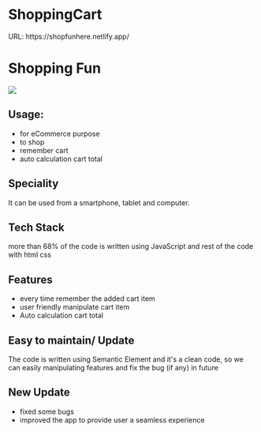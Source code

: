 # ShoppingCart
<p>URL: https://shopfunhere.netlify.app/</p>
<h1>Shopping Fun</h1>
<img
  src="https://github.com/sgrprmnk/ShoppingCart/blob/main/photo-collage.png"
/>
<h2>Usage:</h2>
<ul>
  <li>for eCommerce purpose</li>
  <li>to shop</li>
  <li>remember cart</li>
  <li>auto calculation cart total</li>
</ul>
<h2>Speciality</h2>
<p>It can be used from a smartphone, tablet and computer.</p>
<h2>Tech Stack</h2>
<p>
  more than 68% of the code is written using JavaScript and rest of the code
  with html css
</p>
<h2>Features</h2>
<ul>
  <li>every time remember the added cart item</li>
  <li>user friendly manipulate cart item</li>
  <li>Auto calculation cart total</li>
</ul>
<h2>Easy to maintain/ Update</h2>
<p>
  The code is written using Semantic Element and it's a clean code, so we can
  easily manipulating features and fix the bug (if any) in future
</p>
<h2>New Update</h2>
<ul>
  <li>fixed some bugs</li>
  <li>improved the app to provide user a seamless experience</li>
</ul>

